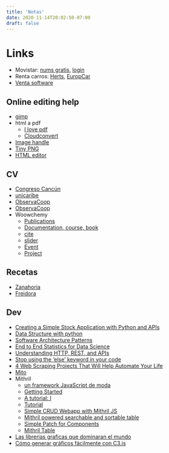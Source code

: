 ```yaml
---
title: 'Notas'
date: 2020-11-14T20:02:50-07:00
draft: false
---
```


# Links
- Movistar: [nums gratis](https://es.ccm.net/moviles-y-tablets/operadores/405-como-activar-y-cambiar-tus-numeros-gratis-en-movistar-mexico/), [login](https://mi.movistar.com.mx/login?p_p_id=com_liferay_login_web_portlet_LoginPortlet&p_p_lifecycle=0&_com_liferay_login_web_portlet_LoginPortlet_redirect=%2Fgroup%2Fmi-movistar%2Frecargas)
- Renta carros: [Herts](https://hertzmexico.com/?accion=selecciona-tu-vehiculo&cdw=0&pickup_loc=TAP50&pickup_time=13:00&pdateTime2=2021-12-02T13:00:00&pdateTime=02-12-2021&return_loc=TAP50&return_time=17:00&rdateTime2=2021-12-05T17:00:00&rdateTime=05-12-2021&CDP=XML-WEB&k=l3zruuhr8l&vcdp=si&resultadoembargo=0&vendor=&reserva=&numconfres=&modifica=&goldm=&promo=&cdpe=&applied=1&origen=https://hertzmexico.com/renta-de-autos/tapachula), [EuropCar](https://www.europcar.com.mx/)
- [Venta software](https://mxn.codesforever.com/)

## Online editing help
- [gimp](https://fixthephoto.com/es/gimp-online.html)
- html a pdf
  - [I love pdf](https://www.ilovepdf.com/es/html-a-pdf)
  - [Cloudconvert](https://cloudconvert.com/save-website-pdf)
- [Image handle](http://www.simpleimageresizer.com/)
- [Tiny PNG](https://tinypng.com/)
- [HTML editor](https://htmlg.com/html-editor/)

## CV
- [Congreso Cancún](https://www.facebook.com/congresoingenieriasunicaribe/)
- [unicaribe](https://www.unicaribe.mx/ubicacion)
- [ObservaCoop](https://mora.academia.edu/Departments/Observatorio_de_Cooperaci%C3%B3n_Internacional_para_el_Desarrollo/Documents "mora")
- [ObservaCoop](https://www.facebook.com/Observacoop/ "face")
- Woowchemy
  - [Publications](https://wowchemy.com/docs/content/publications/)
  - [Documentation, course, book](https://wowchemy.com/docs/content/docs/)
  - [cite](https://wowchemy.com/docs/content/writing-markdown-latex/#cite)
  - [slider](https://wowchemy.com/docs/widget/slider/)
  - [Event](https://wowchemy.com/docs/content/events/)
  - [Project](https://wowchemy.com/docs/content/projects/)

## Recetas
- [Zanahoria](https://www.ricocina.com/recetas/zanahorias-fritas-con-miel-y-queso-fresco/ "Zanahorias fritas con miel y queso fresco")
- [Freidora](https://www.animalgourmet.com/2021/06/30/recetas-cocinar-freidora-de-aire/)

## Dev
- [Creating a Simple Stock Application with Python and APIs](https://medium.com/codex/creating-a-simple-stock-application-with-python-and-apis-e535f1f1fc1)
- [Data Structure with python](https://medium.com/@MalikAsjad/data-structure-with-python-acf7bef64bc0)
- [Software Architecture Patterns](https://orkhanscience.medium.com/software-architecture-patterns-5-mins-read-e9e3c8eb47d2)
- [End to End Statistics for Data Science](https://www.analyticsvidhya.com/blog/2021/10/end-to-end-statistics-for-data-science/)
- [Understanding HTTP, REST, and APIs](https://medium.com/pragmatic-programmers/2-http-rest-and-apis-401a5d38641e)
- [Stop using the ‘else’ keyword in your code](https://javascript.plainenglish.io/stop-using-the-else-keyword-in-your-code-907e82b3054a)
- [4 Web Scraping Projects That Will Help Automate Your Life](https://medium.com/geekculture/4-web-scraping-projects-that-will-help-automate-your-life-6c6d43aefeb5)
- [Mito](https://docs.trymito.io/)
- Mithril
  - [un framework JavaScript de moda](https://ifgeekthen.nttdata.com/es/mithriljs-un-framework-javascript-de-moda)
  - [Getting Started](https://mithril.js.org/archive/v0.1/getting-started.html)
  - [A tutorial: I](https://gilbert.ghost.io/mithril-js-tutorial-1/)
  - [Tutorial](https://vegibit.com/mithril-javascript-tutorial/)
  - [Simple CRUD Webapp with Mithril JS](https://jsitor.com/hiT0Oicox)
  - [Mithril powered searchable and sortable table](https://codepen.io/dp_lewis/pen/MwPRYW)
  - [Simple Patch for Components](https://jsfiddle.net/ramnathv/3xwnh4b7/)
  - [Mithril Table](https://jsfiddle.net/ramnathv/tds0v1mk/)
- [Las librerias graficas que dominaran el mundo](https://ifgeekthen.nttdata.com/es/highcharts-vs-c3js-las-librerias-graficas-que-dominaran-el-mundo)
- [Cómo generar gráficos fácilmente con C3.js](https://ifgeekthen.nttdata.com/es/como-generar-groficos-facilmente-con-c3js)
